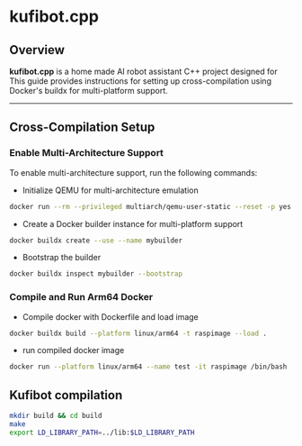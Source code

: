 # kufibot.cpp

## Overview
**kufibot.cpp** is a home made AI robot assistant C++ project designed for This guide provides instructions for setting up cross-compilation using Docker's buildx for multi-platform support.

---

## Cross-Compilation Setup

### Enable Multi-Architecture Support
To enable multi-architecture support, run the following commands:

* Initialize QEMU for multi-architecture emulation
```bash
docker run --rm --privileged multiarch/qemu-user-static --reset -p yes
```
* Create a Docker builder instance for multi-platform support
```bash
docker buildx create --use --name mybuilder
```
* Bootstrap the builder
```bash
docker buildx inspect mybuilder --bootstrap
```
### Compile and Run Arm64 Docker
* Compile docker with Dockerfile and load image
```bash
docker buildx build --platform linux/arm64 -t raspimage --load . 
```
* run compiled docker image
```bash
docker run --platform linux/arm64 --name test -it raspimage /bin/bash 
```

## Kufibot compilation
```bash
mkdir build && cd build
make
export LD_LIBRARY_PATH=../lib:$LD_LIBRARY_PATH
```
  

